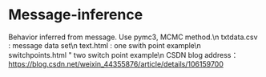 # Message-inference
Behavior inferred from message. Use pymc3, MCMC method.\n
txtdata.csv : message data set\n
text.html : one swith point example\n
switchpoints.html " two switch point example\n
CSDN blog address：https://blog.csdn.net/weixin_44355876/article/details/106159700
